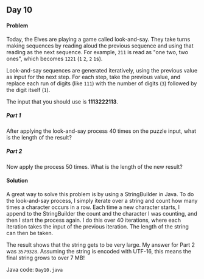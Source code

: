 ## Day 10

#### Problem

Today, the Elves are playing a game called look-and-say. They take turns making
sequences by reading aloud the previous sequence and using that reading as the
next sequence. For example, `211` is read as "one two, two ones", which becomes
`1221` (`1` `2`, `2` `1`s).

Look-and-say sequences are generated iteratively, using the previous value as
input for the next step. For each step, take the previous value, and replace
each run of digits (like `111`) with the number of digits (`3`) followed by the
digit itself (`1`).

The input that you should use is **1113222113**.

##### Part 1
After applying the look-and-say process 40 times on the puzzle input, what is
the length of the result?

##### Part 2
Now apply the process 50 times. What is the length of the new result?

#### Solution
A great way to solve this problem is by using a StringBuilder in Java. To do the
look-and-say process, I simply iterate over a string and count how many times
a character occurs in a row. Each time a new character starts, I append to the
StringBuilder the count and the character I was counting, and then I start
the process again. I do this over 40 iterations, where each iteration takes the
input of the previous iteration. The length of the string can then be taken.

The result shows that the string gets to be very large. My answer for Part 2 was
`3579328`. Assuming the string is encoded with UTF-16, this means the final
string grows to over 7 MB!

Java code: `Day10.java`
